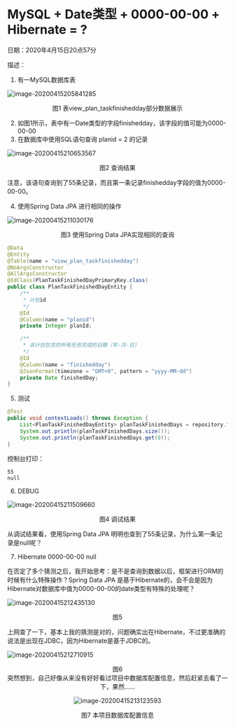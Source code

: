 # MySQL + Date类型 + 0000-00-00 + Hibernate  =  ?

日期：2020年4月15日20点57分

描述：

1. 有一MySQL数据库表

![image-20200415205841285](E:\学习笔记\errorHandlingNotes\Database\markdown图片\image-20200415205841285.png)

<center>图1 表view_plan_taskfinishedday部分数据展示</center>

2. 如图1所示，表中有一Date类型的字段finishedday，该字段的值可能为0000-00-00
3. 在数据库中使用SQL语句查询 planid = 2 的记录

![image-20200415210653567](E:\学习笔记\errorHandlingNotes\Database\markdown图片\image-20200415210653567.png)

<center>图2 查询结果</center>

注意，该语句查询到了55条记录，而且第一条记录finishedday字段的值为0000-00-00。

4. 使用Spring Data JPA 进行相同的操作

![image-20200415211030176](E:\学习笔记\errorHandlingNotes\Database\markdown图片\image-20200415211030176.png)

<center>图3 使用Spring Data JPA实现相同的查询</center>

```java
@Data
@Entity
@Table(name = "view_plan_taskfinishedday")
@NoArgsConstructor
@AllArgsConstructor
@IdClass(PlanTaskFinishedDayPrimaryKey.class)
public class PlanTaskFinishedDayEntity {
    /**
     * 计划id
     */
    @Id
    @Column(name = "planid")
    private Integer planId;

    /**
     * 该计划包含的所有任务完成的日期（年-月-日）
     */
    @Id
    @Column(name = "finishedday")
    @JsonFormat(timezone = "GMT+8", pattern = "yyyy-MM-dd")
    private Date finishedDay;
}
```

5. 测试

```java
@Test
public void contextLoads() throws Exception {
    List<PlanTaskFinishedDayEntity> planTaskFinishedDays = repository.findByPlanId(2);
    System.out.println(planTaskFinishedDays.size());
    System.out.println(planTaskFinishedDays.get(0));
}
```

控制台打印：

```
55
null
```

6. DEBUG

![image-20200415211509660](E:\学习笔记\errorHandlingNotes\Database\markdown图片\image-20200415211509660.png)

<center>图4 调试结果</center>

从调试结果看，使用Spring Data JPA 明明也查到了55条记录，为什么第一条记录是null呢？

7. Hibernate 0000-00-00 null

在否定了多个猜测之后，我开始思考：是不是查询到数据以后，框架进行ORM的时候有什么特殊操作？Spring Data JPA 是基于Hibernate的，会不会是因为Hibernate对数据库中值为0000-00-00的date类型有特殊的处理呢？

![image-20200415212435130](E:\学习笔记\errorHandlingNotes\Database\markdown图片\image-20200415212435130.png)

<center>图5 </center>

上网查了一下，基本上我的猜测是对的，问题确实出在Hibernate，不过更准确的说法是出现在JDBC，因为Hibernate是基于JDBC的。

![image-20200415212710915](E:\学习笔记\errorHandlingNotes\Database\markdown图片\image-20200415212710915.png)

<center>图6<center>
突然想到，自己好像从来没有好好看过项目中数据库配置信息，然后赶紧去看了一下，果然......

![image-20200415213123593](E:\学习笔记\errorHandlingNotes\Database\markdown图片\image-20200415213123593.png)

<center>图7 本项目数据库配置信息</center>

